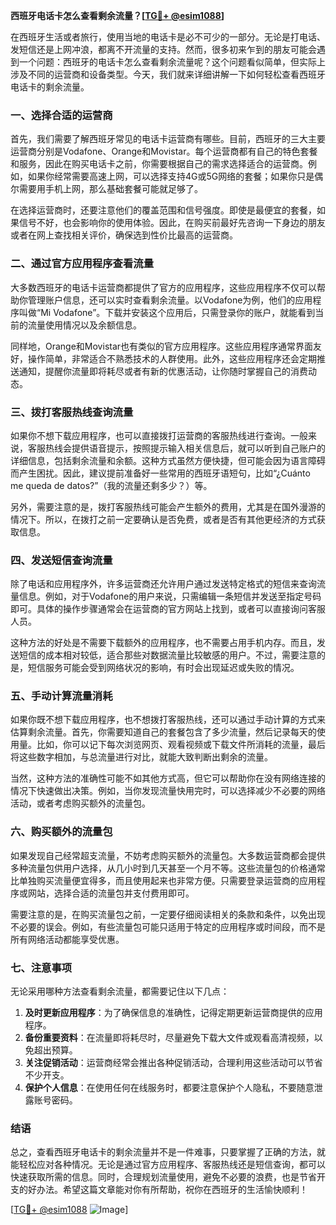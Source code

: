 **西班牙电话卡怎么查看剩余流量？[[TG💪+ @esim1088](https://t.me/s/esim1088)]**

在西班牙生活或者旅行，使用当地的电话卡是必不可少的一部分。无论是打电话、发短信还是上网冲浪，都离不开流量的支持。然而，很多初来乍到的朋友可能会遇到一个问题：西班牙的电话卡怎么查看剩余流量呢？这个问题看似简单，但实际上涉及不同的运营商和设备类型。今天，我们就来详细讲解一下如何轻松查看西班牙电话卡的剩余流量。

### 一、选择合适的运营商

首先，我们需要了解西班牙常见的电话卡运营商有哪些。目前，西班牙的三大主要运营商分别是Vodafone、Orange和Movistar。每个运营商都有自己的特色套餐和服务，因此在购买电话卡之前，你需要根据自己的需求选择适合的运营商。例如，如果你经常需要高速上网，可以选择支持4G或5G网络的套餐；如果你只是偶尔需要用手机上网，那么基础套餐可能就足够了。

在选择运营商时，还要注意他们的覆盖范围和信号强度。即使是最便宜的套餐，如果信号不好，也会影响你的使用体验。因此，在购买前最好先咨询一下身边的朋友或者在网上查找相关评价，确保选到性价比最高的运营商。

### 二、通过官方应用程序查看流量

大多数西班牙的电话卡运营商都提供了官方的应用程序，这些应用程序不仅可以帮助你管理账户信息，还可以实时查看剩余流量。以Vodafone为例，他们的应用程序叫做“Mi Vodafone”。下载并安装这个应用后，只需登录你的账户，就能看到当前的流量使用情况以及余额信息。

同样地，Orange和Movistar也有类似的官方应用程序。这些应用程序通常界面友好，操作简单，非常适合不熟悉技术的人群使用。此外，这些应用程序还会定期推送通知，提醒你流量即将耗尽或者有新的优惠活动，让你随时掌握自己的消费动态。

### 三、拨打客服热线查询流量

如果你不想下载应用程序，也可以直接拨打运营商的客服热线进行查询。一般来说，客服热线会提供语音提示，按照提示输入相关信息后，就可以听到自己账户的详细信息，包括剩余流量和余额。这种方式虽然方便快捷，但可能会因为语言障碍而产生困扰。因此，建议提前准备好一些常用的西班牙语短句，比如“¿Cuánto me queda de datos?”（我的流量还剩多少？）等。

另外，需要注意的是，拨打客服热线可能会产生额外的费用，尤其是在国外漫游的情况下。所以，在拨打之前一定要确认是否免费，或者是否有其他更经济的方式获取信息。

### 四、发送短信查询流量

除了电话和应用程序外，许多运营商还允许用户通过发送特定格式的短信来查询流量信息。例如，对于Vodafone的用户来说，只需编辑一条短信并发送至指定号码即可。具体的操作步骤通常会在运营商的官方网站上找到，或者可以直接询问客服人员。

这种方法的好处是不需要下载额外的应用程序，也不需要占用手机内存。而且，发送短信的成本相对较低，适合那些对数据流量比较敏感的用户。不过，需要注意的是，短信服务可能会受到网络状况的影响，有时会出现延迟或失败的情况。

### 五、手动计算流量消耗

如果你既不想下载应用程序，也不想拨打客服热线，还可以通过手动计算的方式来估算剩余流量。首先，你需要知道自己的套餐包含了多少流量，然后记录每天的使用量。比如，你可以记下每次浏览网页、观看视频或下载文件所消耗的流量，最后将这些数字相加，与总流量进行对比，就能大致判断出剩余的流量。

当然，这种方法的准确性可能不如其他方式高，但它可以帮助你在没有网络连接的情况下快速做出决策。例如，当你发现流量快用完时，可以选择减少不必要的网络活动，或者考虑购买额外的流量包。

### 六、购买额外的流量包

如果发现自己经常超支流量，不妨考虑购买额外的流量包。大多数运营商都会提供多种流量包供用户选择，从几小时到几天甚至一个月不等。这些流量包的价格通常比单独购买流量便宜得多，而且使用起来也非常方便。只需要登录运营商的应用程序或网站，选择合适的流量包并支付费用即可。

需要注意的是，在购买流量包之前，一定要仔细阅读相关的条款和条件，以免出现不必要的误会。例如，有些流量包可能只适用于特定的应用程序或时间段，而不是所有网络活动都能享受优惠。

### 七、注意事项

无论采用哪种方法查看剩余流量，都需要记住以下几点：

1. **及时更新应用程序**：为了确保信息的准确性，记得定期更新运营商提供的应用程序。
2. **备份重要资料**：在流量即将耗尽时，尽量避免下载大文件或观看高清视频，以免超出预算。
3. **关注促销活动**：运营商经常会推出各种促销活动，合理利用这些活动可以节省不少开支。
4. **保护个人信息**：在使用任何在线服务时，都要注意保护个人隐私，不要随意泄露账号密码。

### 结语

总之，查看西班牙电话卡的剩余流量并不是一件难事，只要掌握了正确的方法，就能轻松应对各种情况。无论是通过官方应用程序、客服热线还是短信查询，都可以快速获取所需的信息。同时，合理规划流量使用，避免不必要的浪费，也是节省开支的好办法。希望这篇文章能对你有所帮助，祝你在西班牙的生活愉快顺利！

[[TG💪+ @esim1088](https://t.me/s/esim1088) ![Image](https://i.postimg.cc/4NQfJmqS/Snipaste-2025-05-13-00-14-12.png)]
